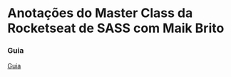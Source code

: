 # Anotações do Master Class da Rocketseat de SASS com Maik Brito


### Guia
[Guia](https://www.notion.so/maykbrito/SASS-0ae90c9c85474e8caf1e5df8620aa3e4)
